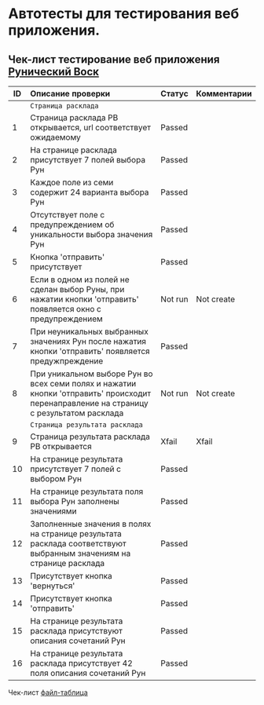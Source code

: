 # Автотесты для тестирования веб приложения.
## Чек-лист тестирование веб приложения [ Рунический Воск ](https://github.com/ShulgaAnatoly/Runicheskiy_Vosk_Django)

| ID	| Описание проверки	| Статус	| Комментарии |
| --- | :------------------------------------------------ | ------------ | --------------- |
| | `Страница расклада` |
| 1	| Страница расклада РВ открывается, url соответствует ожидаемому | Passed |
| 2	| На странице расклада присутствует 7 полей выбора Рун | Passed |
| 3	| Каждое поле из семи  содержит 24 варианта выбора Рун | Passed |
| 4	| Отсутствует поле с предупреждением об уникальности выбора значения Рун | Passed |
| 5	| Кнопка 'отправить' присутствует | Passed |
| 6	| Если в одном из полей не сделан выбор Руны, при нажатии кнопки  'отправить' появляется окно с предупреждением | Not run | Not create |
| 7	| При неуникальных выбранных значениях Рун после нажатия кнопки 'отправить' появляется предужпреждение  | Passed |
| 8	| При уникальном выборе Рун во всех семи полях и нажатии кнопки 'отправить' происходит перенаправление на страницу с результатом расклада | Not run | Not create |
| | `Страница результата расклада`
| 9	| Страница результата расклада РВ открывается | Xfail | Xfail |
| 10	| На странице результата присутствует 7 полей с выбором Рун | Passed |  |
| 11	| На странице результата поля выбора Рун заполнены значениями | Passed |  |
| 12	| Заполненные значения в полях на странице результата расклада соответствуют выбранным значениям на странице расклада | Passed |  |
| 13	| Присутствует кнопка 'вернуться' | Passed |  |
| 14	| Присутствует кнопка 'отправить' | Passed |  |
| 15	| На странице результата расклада присутствуют описания сочетаний Рун | Passed |  |
| 16	| На странице результата расклада присутствует 42 поля описания сочетаний Рун | Passed |  |

Чек-лист [файл-таблица](https://docs.google.com/spreadsheets/d/1m6oP6VYK0GKUC-gxtU0M7WirFdPzayiiBnQJhSJzLlI/edit?usp=sharing)
